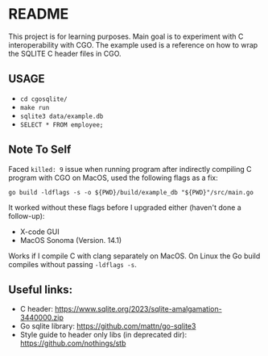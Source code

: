 # README

This project is for learning purposes. Main goal is to experiment with C
interoperability with CGO. The example used is a reference on how to wrap the
SQLITE C header files in CGO.


## USAGE

- `cd cgosqlite/`
- `make run`
- `sqlite3 data/example.db`
- `SELECT * FROM employee;`


## Note To Self

Faced `killed: 9` issue when running program after indirectly compiling C
program with CGO on MacOS, used the following flags as a fix:

`go build -ldflags -s -o ${PWD}/build/example_db "${PWD}"/src/main.go`

It worked without these flags before I upgraded either (haven't done a follow-up):
 - X-code GUI
 - MacOS Sonoma (Version. 14.1)

Works if I compile C with clang separately on MacOS. On Linux the Go build
compiles without passing `-ldflags -s`.


## Useful links:

- C header: https://www.sqlite.org/2023/sqlite-amalgamation-3440000.zip
- Go sqlite library: https://github.com/mattn/go-sqlite3
- Style guide to header only libs (in deprecated dir): https://github.com/nothings/stb
